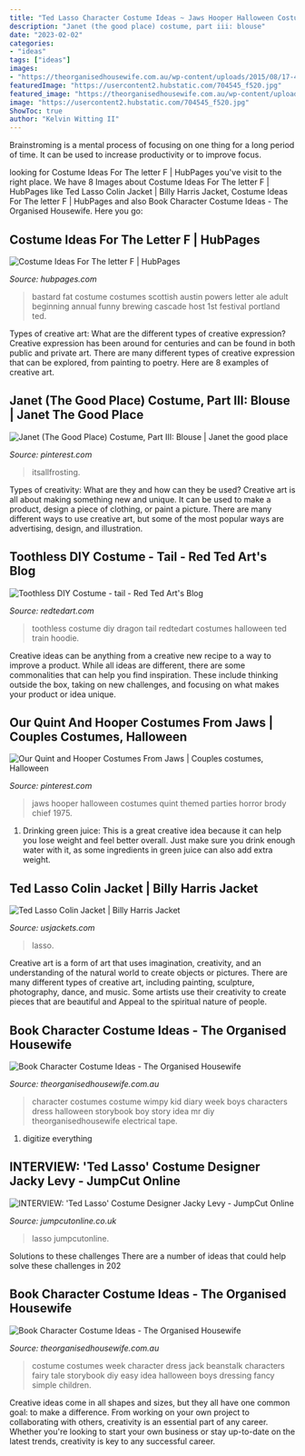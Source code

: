 ```yaml
---
title: "Ted Lasso Character Costume Ideas ~ Jaws Hooper Halloween Costumes Quint Themed Parties Horror Brody Chief 1975"
description: "Janet (the good place) costume, part iii: blouse"
date: "2023-02-02"
categories:
- "ideas"
tags: ["ideas"]
images:
- "https://theorganisedhousewife.com.au/wp-content/uploads/2015/08/17-43502-post/Book-week-costume-idea-diary-of-a-wimpy-kid.jpg"
featuredImage: "https://usercontent2.hubstatic.com/704545_f520.jpg"
featured_image: "https://theorganisedhousewife.com.au/wp-content/uploads/2015/08/17-43502-post/Book-week-costume-idea-4.jpg"
image: "https://usercontent2.hubstatic.com/704545_f520.jpg"
ShowToc: true
author: "Kelvin Witting II"
---
```



Brainstroming is a mental process of focusing on one thing for a long period of time. It can be used to increase productivity or to improve focus.

	

		
looking for Costume Ideas For The letter F | HubPages you've visit to the right place. We have 8 Images about Costume Ideas For The letter F | HubPages like Ted Lasso Colin Jacket | Billy Harris Jacket, Costume Ideas For The letter F | HubPages and also Book Character Costume Ideas - The Organised Housewife. Here you go:
		
    
## Costume Ideas For The Letter F | HubPages

<img loading=lazy src="https://usercontent2.hubstatic.com/704545_f520.jpg" onerror="this.onerror=null;this.src='https://tse1.mm.bing.net/th?id=OIP.harrvYaSGd4l0leYoslgBwHaKr&amp;pid=15.1';" alt="Costume Ideas For The letter F | HubPages">

_Source: hubpages.com_

>bastard fat costume costumes scottish austin powers letter ale adult beginning annual funny brewing cascade host 1st festival portland ted. 

	

Types of creative art: What are the different types of creative expression?
Creative expression has been around for centuries and can be found in both public and private art. There are many different types of creative expression that can be explored, from painting to poetry. Here are 8 examples of creative art.

    
## Janet (The Good Place) Costume, Part III: Blouse | Janet The Good Place

<img loading=lazy src="https://i.pinimg.com/originals/37/2d/b5/372db5344b333442d032583ba2397c1a.jpg" onerror="this.onerror=null;this.src='https://tse4.mm.bing.net/th?id=OIP.khR_ngEyvnOKsDbAcc-NHAHaJ4&amp;pid=15.1';" alt="Janet (The Good Place) Costume, Part III: Blouse | Janet the good place">

_Source: pinterest.com_

>itsallfrosting. 

	

Types of creativity: What are they and how can they be used?
Creative art is all about making something new and unique. It can be used to make a product, design a piece of clothing, or paint a picture. There are many different ways to use creative art, but some of the most popular ways are advertising, design, and illustration.

    
## Toothless DIY Costume - Tail - Red Ted Art&#039;s Blog

<img loading=lazy src="http://www.redtedart.com/wp-content/uploads/2015/03/Toothless-DIY-Costume-tail.jpg" onerror="this.onerror=null;this.src='https://tse1.mm.bing.net/th?id=OIP.z2oLV4vGHlW11edDaV_pmgAAAA&amp;pid=15.1';" alt="Toothless DIY Costume - tail - Red Ted Art&#039;s Blog">

_Source: redtedart.com_

>toothless costume diy dragon tail redtedart costumes halloween ted train hoodie. 

	

Creative ideas can be anything from a creative new recipe to a way to improve a product. While all ideas are different, there are some commonalities that can help you find inspiration. These include thinking outside the box, taking on new challenges, and focusing on what makes your product or idea unique.

    
## Our Quint And Hooper Costumes From Jaws | Couples Costumes, Halloween

<img loading=lazy src="https://i.pinimg.com/originals/86/d8/ae/86d8ae4e4eb0867b55968de420fb092b.jpg" onerror="this.onerror=null;this.src='https://tse3.mm.bing.net/th?id=OIP.gA3HSZTMV5V2uviuYQxINAHaHq&amp;pid=15.1';" alt="Our Quint and Hooper Costumes From Jaws | Couples costumes, Halloween">

_Source: pinterest.com_

>jaws hooper halloween costumes quint themed parties horror brody chief 1975. 

	

1. Drinking green juice: This is a great creative idea because it can help you lose weight and feel better overall. Just make sure you drink enough water with it, as some ingredients in green juice can also add extra weight.

    
## Ted Lasso Colin Jacket | Billy Harris Jacket

<img loading=lazy src="https://www.usjackets.com/wp-content/uploads/2021/05/Ted-Lasso-Colin-Puffer-Jacket.jpg" onerror="this.onerror=null;this.src='https://tse1.mm.bing.net/th?id=OIP.VKQ0CB-LGgSGOXvo9OzkwQHaIt&amp;pid=15.1';" alt="Ted Lasso Colin Jacket | Billy Harris Jacket">

_Source: usjackets.com_

>lasso. 

	

Creative art is a form of art that uses imagination, creativity, and an understanding of the natural world to create objects or pictures. There are many different types of creative art, including painting, sculpture, photography, dance, and music. Some artists use their creativity to create pieces that are beautiful and Appeal to the spiritual nature of people.

    
## Book Character Costume Ideas - The Organised Housewife

<img loading=lazy src="https://theorganisedhousewife.com.au/wp-content/uploads/2015/08/17-43502-post/Book-week-costume-idea-diary-of-a-wimpy-kid.jpg" onerror="this.onerror=null;this.src='https://tse4.mm.bing.net/th?id=OIP.4QVC6qVgb3rf-o_C5PXHqwHaJ4&amp;pid=15.1';" alt="Book Character Costume Ideas - The Organised Housewife">

_Source: theorganisedhousewife.com.au_

>character costumes costume wimpy kid diary week boys characters dress halloween storybook boy story idea mr diy theorganisedhousewife electrical tape. 

	

1. digitize everything

    
## INTERVIEW: &#039;Ted Lasso&#039; Costume Designer Jacky Levy - JumpCut Online

<img loading=lazy src="https://jumpcutonline.co.uk/wp-content/uploads/2021/05/Ted-Lasso-Costume-Jamie-Tartt-e1621633081444-585x318.jpg" onerror="this.onerror=null;this.src='https://tse4.mm.bing.net/th?id=OIP.SnIrMbrBB4w4g6IhtMnNDwHaEB&amp;pid=15.1';" alt="INTERVIEW: &#039;Ted Lasso&#039; Costume Designer Jacky Levy - JumpCut Online">

_Source: jumpcutonline.co.uk_

>lasso jumpcutonline. 

	

Solutions to these challenges
There are a number of ideas that could help solve these challenges in 202
    
## Book Character Costume Ideas - The Organised Housewife

<img loading=lazy src="https://theorganisedhousewife.com.au/wp-content/uploads/2015/08/17-43502-post/Book-week-costume-idea-4.jpg" onerror="this.onerror=null;this.src='https://tse1.mm.bing.net/th?id=OIP.rPSDplKxBbyCGivRK8Pd8QAAAA&amp;pid=15.1';" alt="Book Character Costume Ideas - The Organised Housewife">

_Source: theorganisedhousewife.com.au_

>costume costumes week character dress jack beanstalk characters fairy tale storybook diy easy idea halloween boys dressing fancy simple children. 

	

Creative ideas come in all shapes and sizes, but they all have one common goal: to make a difference. From working on your own project to collaborating with others, creativity is an essential part of any career. Whether you're looking to start your own business or stay up-to-date on the latest trends, creativity is key to any successful career.

